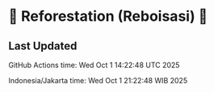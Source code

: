 
# 🌳 Reforestation (Reboisasi) 🌲

## Last Updated

GitHub Actions time: Wed Oct  1 14:22:48 UTC 2025

Indonesia/Jakarta time: Wed Oct  1 21:22:48 WIB 2025
